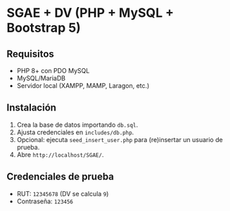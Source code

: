 # SGAE + DV (PHP + MySQL + Bootstrap 5)

## Requisitos
- PHP 8+ con PDO MySQL
- MySQL/MariaDB
- Servidor local (XAMPP, MAMP, Laragon, etc.)

## Instalación
1. Crea la base de datos importando `db.sql`.
2. Ajusta credenciales en `includes/db.php`.
3. Opcional: ejecuta `seed_insert_user.php` para (re)insertar un usuario de prueba.
4. Abre `http://localhost/SGAE/`.

## Credenciales de prueba
- RUT: `12345678` (DV se calcula `9`)
- Contraseña: `123456`
